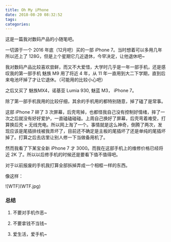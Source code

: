```yaml
---
title: Oh My iPhone
date: 2018-08-20 08:32:52
tags:
categories:
---
```


这是一篇我对数码产品的小随笔吧。

一切源于一个 2016 年底（12月吧）买的一部 iPhone 7。当时想着可以多用几年所以还上了 128G，但是上个星期它几近退休，今早决定，让他退休吧~

我对数码产品比较喜欢尝鲜，而又不大爱惜，大学时几乎是一年一部手机，还是感叹我的第一部手机 魅族 M9 用了将近 4 年，从 11 年一直用到大二下学期，直到后来电池坏掉了才让它退休。（可能用的比较小心吧）

之后又买了 魅族MX4，诺基亚 Lumia 930, 魅蓝 M3， iPhone 7。

除了第一部手机我用的比较仔细，其余的手机用的都特别随意，掉了磕了是常事。

这部 iPhone 7 碎了 3 次屏幕，后壳弯掉，也都怪我自己没有控制好情绪，摔了一次之后就没有好好爱护，一直磕磕碰碰。上周自己换好了屏幕，后壳弯着难受，打算换后壳 + 无线充电。所以网上淘了一个。事情就是这么神奇，倒腾了两次，发现应该是尾插排线被我弄坏了，目前还不确定是主板的尾插坏了还是单纯的尾插坏掉了。打算之后去店里让别人修一下当做备用机了。

然而我看了下某宝全新 iPhone 7 才 3000。而我在这部手机上的维修价格已经将近 2K 了。所以以后修手机的时候还是要看下值不值得吧。

对于以前报废的手机我打算全部拆掉弄成一个相框一样的东西。

像这样：

<p class="center">![WTF](WTF.jpg)</p>

### 总结

1. 不要对手机作恶~

2. 不要拿钱不当钱~

3. 爱生活，爱手机~
